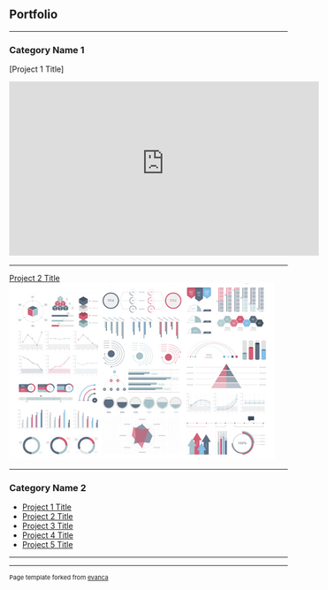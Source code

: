 ## Portfolio

---

### Category Name 1 

[Project 1 Title]

  <iframe width="560" height="315" src="https://user-images.githubusercontent.com/83411325/190281640-6fc4d849-dcf4-4e91-b148-a305223d3a1b.mov" frameborder="0" allowfullscreen></iframe>
      </iframe>

---
[Project 2 Title](/pdf/sample_presentation.pdf)
<img src="images/dummy_thumbnail.jpg?raw=true"/>


---

### Category Name 2

- [Project 1 Title]([http://example.com/](https://connect.fisheries.noaa.gov/connect/#/apps/9cc191e4-2cd2-497b-961e-e40def9ef747/access))
- [Project 2 Title](http://example.com/)
- [Project 3 Title](http://example.com/)
- [Project 4 Title](http://example.com/)
- [Project 5 Title](http://example.com/)

---




---
<p style="font-size:11px">Page template forked from <a href="https://github.com/evanca/quick-portfolio">evanca</a></p>
<!-- Remove above link if you don't want to attibute -->
